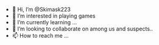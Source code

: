 - 👋 Hi, I’m @Skimask223
- 👀 I’m interested in playing games
- 🌱 I’m currently learning ...
- 💞️ I’m looking to collaborate on among us and suspects..
- 📫 How to reach me ...

<!---
Skimask223/Skimask223 is a ✨ special ✨ repository because its `README.md` (this file) appears on your GitHub profile.
You can click the Preview link to take a look at your changes.
--->
